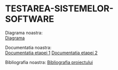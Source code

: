 # TESTAREA-SISTEMELOR-SOFTWARE

Diagrama noastra:  
[Diagrama](https://github.com/mariaabarbarasa/TESTAREA-SISTEMELOR-SOFTWARE/blob/main/DIAGRAM.png)

Documentatia noastra:  
[Documentatia etapei 1](https://github.com/mariaabarbarasa/TESTAREA-SISTEMELOR-SOFTWARE/blob/main/DOCUMENTAȚIE_1.pdf) 
[Documentatia etapei 2](https://github.com/mariaabarbarasa/TESTAREA-SISTEMELOR-SOFTWARE/blob/main/DOCUMENTAȚIE_ETAPA2.pdf)

Bibliografia noastra:
[Bibliografia proiectului](https://github.com/mariaabarbarasa/TESTAREA-SISTEMELOR-SOFTWARE/blob/main/Bibliografie.pdf)
